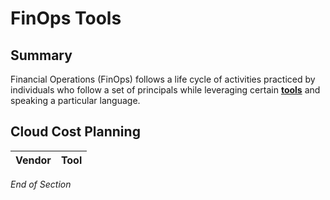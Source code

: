 # FinOps Tools

## Summary
Financial Operations (FinOps) follows a life cycle of activities practiced by individuals who follow a set of principals while leveraging certain [**tools**](https://www.mindmeister.com/2725174948/06-finops-tools) and speaking a particular language.


## Cloud Cost Planning 

| Vendor | Tool | 
| --- | --- | 

*End of Section*